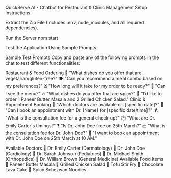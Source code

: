 QuickServe AI - Chatbot for Restaurant & Clinic Management
Setup Instructions

Extract the Zip File (Includes .env, node_modules, and all required dependencies).

Run the Server
npm start

Test the Application Using Sample Prompts

Sample Test Prompts
Copy and paste any of the following prompts in the chat to test different functionalities:

Restaurant & Food Ordering
🥗 "What dishes do you offer that are vegetarian/gluten-free?"
🍽️ "Can you recommend a meal combo based on my preferences?"
⏳ "How long will it take for my order to be ready?"
📜 "Can I see the menu?"
🔥 "What dishes do you offer that are spicy?"
🛒 "I’d like to order 1 Paneer Butter Masala and 2 Grilled Chicken Salad."
Clinic & Appointment Booking
🏥 "Which doctors are available on [specific date]?"
📅 "Can I book an appointment with Dr. [Name] for [specific date/time]?"
💰 "What is the consultation fee for a general check-up?"
🕒 "What are Dr. Emily Carter's timings?"
❓ "Is Dr. John Doe free on 25th March?"
💵 "What is the consultation fee for Dr. John Doe?"
📆 "I want to book an appointment with Dr. John Doe on 25th March at 10 AM."

Available Doctors
🏥 Dr. Emily Carter (Dermatology)
🏥 Dr. John Doe (Cardiology)
🏥 Dr. Sarah Johnson (Pediatrics)
🏥 Dr. Michael Smith (Orthopedics)
🏥 Dr. William Brown (General Medicine)
Available Food Items
🍛 Paneer Butter Masala
🥗 Grilled Chicken Salad
🍲 Tofu Stir Fry
🍫 Chocolate Lava Cake
🍜 Spicy Schezwan Noodles